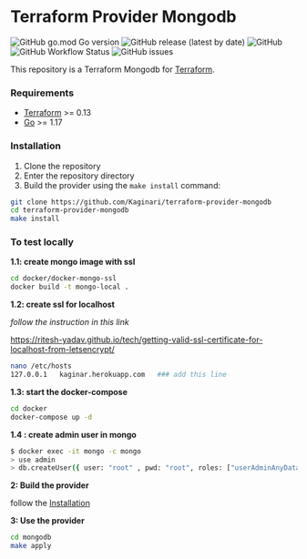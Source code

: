 # Terraform Provider Mongodb
![GitHub go.mod Go version](https://img.shields.io/github/go-mod/go-version/Kaginari/terraform-provider-mongodb?logo=go&style=flat-square)
![GitHub release (latest by date)](https://img.shields.io/github/v/release/Kaginari/terraform-provider-mongodb?logo=git&style=flat-square)
![GitHub](https://img.shields.io/github/license/Kaginari/terraform-provider-mongodb?color=yellow&style=flat-square)
![GitHub Workflow Status](https://img.shields.io/github/workflow/status/Kaginari/terraform-provider-mongodb/golangci?logo=github&style=flat-square)
![GitHub issues](https://img.shields.io/github/issues/Kaginari/terraform-provider-mongodb?logo=github&style=flat-square)


This repository is a Terraform Mongodb for [Terraform](https://www.terraform.io).

### Requirements

- [Terraform](https://www.terraform.io/downloads.html) >= 0.13
- [Go](https://golang.org/doc/install) >= 1.17

### Installation

1. Clone the repository
1. Enter the repository directory
1. Build the provider using the `make install` command:

````bash
git clone https://github.com/Kaginari/terraform-provider-mongodb
cd terraform-provider-mongodb
make install
````

### To test locally 

**1.1: create mongo image  with ssl**


````bash
cd docker/docker-mongo-ssl
docker build -t mongo-local .
````
**1.2: create ssl for localhost**


*follow the instruction in this link*

https://ritesh-yadav.github.io/tech/getting-valid-ssl-certificate-for-localhost-from-letsencrypt/


````bash
nano /etc/hosts
127.0.0.1   kaginar.herokuapp.com   ### add this line 
````


**1.3: start the docker-compose**
````bash
cd docker
docker-compose up -d
````
**1.4 : create admin user in mongo**

````bash
$ docker exec -it mongo -c mongo
> use admin
> db.createUser({ user: "root" , pwd: "root", roles: ["userAdminAnyDatabase", "dbAdminAnyDatabase", "readWriteAnyDatabase"]})
````
**2: Build the provider**

follow the [Installation](#Installation)

**3: Use the provider**

````bash
cd mongodb
make apply
````
